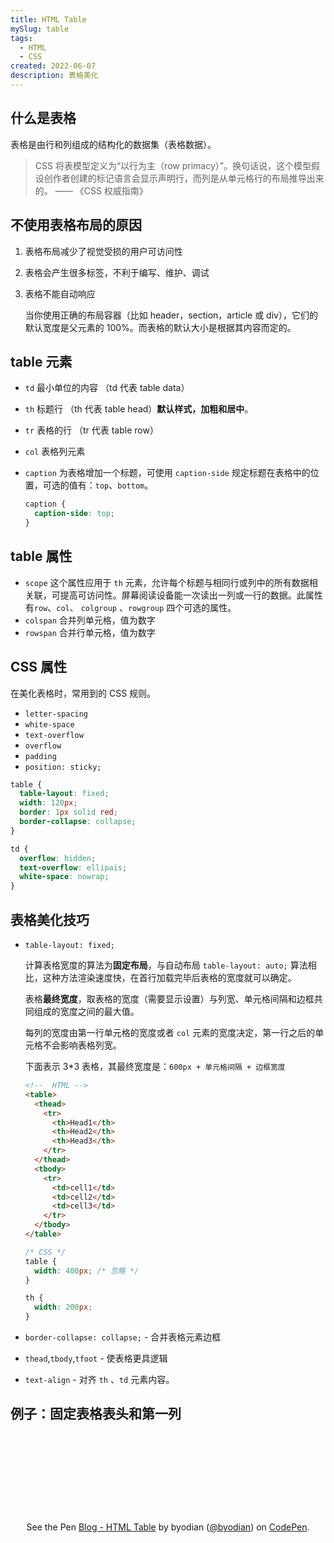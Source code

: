 ```yaml
---
title: HTML Table
mySlug: table
tags:
  - HTML
  - CSS
created: 2022-06-07
description: 表格美化
---
```


## 什么是表格

表格是由行和列组成的结构化的数据集（表格数据）。

> CSS 将表模型定义为“以行为主（row primacy）”。换句话说，这个模型假设创作者创建的标记语言会显示声明行，而列是从单元格行的布局推导出来的。 —— 《CSS 权威指南》

## 不使用表格布局的原因

1. 表格布局减少了视觉受损的用户可访问性
2. 表格会产生很多标签，不利于编写、维护、调试
3. 表格不能自动响应

   当你使用正确的布局容器（比如 header，section，article 或 div），它们的默认宽度是父元素的 100%。而表格的默认大小是根据其内容而定的。

## table 元素

- `td` 最小单位的内容 （td 代表 table data）
- `th` 标题行 （th 代表 table head）**默认样式，加粗和居中**。
- `tr` 表格的行 （tr 代表 table row）
- `col` 表格列元素
- `caption` 为表格增加一个标题，可使用 `caption-side` 规定标题在表格中的位置，可选的值有：`top`、`bottom`。

  ```css
  caption {
    caption-side: top;
  }
  ```

## table 属性

- `scope` 这个属性应用于 `th` 元素，允许每个标题与相同行或列中的所有数据相关联，可提高可访问性。屏幕阅读设备能一次读出一列或一行的数据。此属性有`row`、`col`、 `colgroup` 、`rowgroup` 四个可选的属性。
- `colspan` 合并列单元格，值为数字
- `rowspan` 合并行单元格，值为数字

## CSS 属性

在美化表格时，常用到的 CSS 规则。

- `letter-spacing`
- `white-space`
- `text-overflow`
- `overflow`
- `padding`
- `position: sticky;`

```css
table {
  table-layout: fixed;
  width: 120px;
  border: 1px solid red;
  border-collapse: collapse;
}

td {
  overflow: hidden;
  text-overflow: ellipais;
  white-space: nowrap;
}
```

## 表格美化技巧

- `table-layout: fixed;`

  计算表格宽度的算法为**固定布局**，与自动布局 `table-layout: auto;` 算法相比，这种方法渲染速度快，在首行加载完毕后表格的宽度就可以确定。

  表格**最终宽度**，取表格的宽度（需要显示设置）与列宽、单元格间隔和边框共同组成的宽度之间的最大值。

  每列的宽度由第一行单元格的宽度或者 `col` 元素的宽度决定，第一行之后的单元格不会影响表格列宽。

  下面表示 3\*3 表格，其最终宽度是：`600px + 单元格间隔 + 边框宽度`
  
  ```html
  <!--  HTML -->
  <table>
    <thead>
      <tr>
        <th>Head1</th>
        <th>Head2</th>
        <th>Head3</th>
      </tr>
    </thead>
    <tbody>
      <tr>
        <td>cell1</td>
        <td>cell2</td>
        <td>cell3</td>
      </tr>
    </tbody>
  </table>
  ```

  ```css
  /* CSS */
  table {
    width: 400px; /* 忽略 */
  }

  th {
    width: 200px;
  }
  ```

- `border-collapse: collapse;` - 合并表格元素边框
- `thead`,`tbody`,`tfoot` - 使表格更具逻辑
- `text-align` - 对齐 `th` 、`td` 元素内容。

## 例子：固定表格表头和第一列

<p
  class="codepen" 
  data-height="500" 
  data-theme-id="dark" 
  data-default-tab="html,result"
  data-slug-hash="qBxMazo"
  data-preview="true"
  data-editable="true"
  data-user="byodian" 
  style="height: 300px; box-sizing: border-box; display: flex; align-items: center; justify-content: center;  margin: 1em 0; padding: 1em;">
  <span>See the Pen
  <a href="https://codepen.io/byodian/pen/qBxMazo">Blog - HTML Table</a>
  by byodian (<a href="https://codepen.io/byodian">@byodian</a>) on <a href="https://codepen.io">CodePen</a>.</span>
</p>
<script async src="https://cpwebassets.codepen.io/assets/embed/ei.js"></script>
